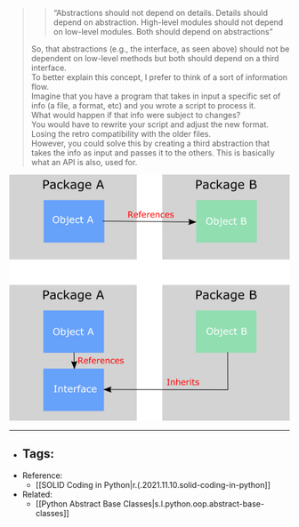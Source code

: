 

> > “Abstractions should not depend on details. Details should depend on abstraction. High-level modules should not depend on low-level modules. Both should depend on abstractions”
>
>  So, that abstractions (e.g., the interface, as seen above) should not be dependent on low-level methods but both should depend on a third interface.
> <br>
> To better explain this concept, I prefer to think of a sort of information flow.
> <br>
> Imagine that you have a program that takes in input a specific set of info (a file, a format, etc) and you wrote a script to process it.
> <br>
> What would happen if that info were subject to changes?
> <br>
> You would have to rewrite your script and adjust the new format. Losing the retro compatibility with the older files.
> <br>
> However, you could solve this by creating a third abstraction that takes the info as input and passes it to the others.
> This is basically what an API is also, used for.

![alt](assets/images/Pasted_image_20211110092721.png)

---

- ## Tags:
- Reference:
  - [[SOLID Coding in Python|r.(.2021.11.10.solid-coding-in-python]]
- Related:
  - [[Python Abstract Base Classes|s.l.python.oop.abstract-base-classes]]

